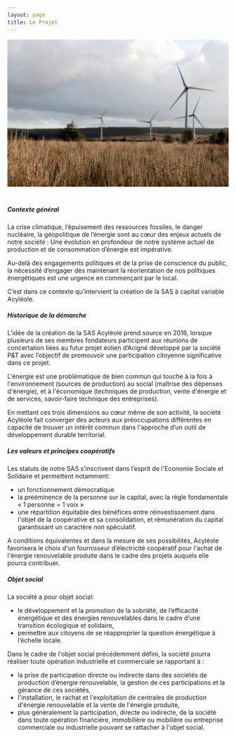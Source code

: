 ```yaml
---
layout: page
title: Le Projet
---
```


<img src="/assets/images/energy-2181902_1920.jpg" style="float: center; margin-bottom: 20px;" />

##### Contexte général

La crise climatique, l’épuisement des ressources fossiles, le danger nucléaire, la géopolitique de l’énergie sont au cœur des enjeux actuels de notre société : Une évolution en profondeur de notre système actuel de production et de consommation d’énergie est impérative.

Au-delà des engagements politiques et de la prise de conscience du public, la nécessité d’engager dès maintenant la réorientation de nos politiques énergétiques est une urgence en commençant par le local.

C’est dans ce contexte qu’intervient la création de la SAS à capital variable Acyléole.

##### Historique de la démarche

L’idée de la création de la SAS Acyléole prend source en 2016, lorsque plusieurs de ses membres fondateurs participent aux réunions de concertation liées au futur projet éolien d’Acigné développé par la société P&T avec l’objectif de promouvoir une participation citoyenne significative dans ce projet.

L'énergie est une problématique de bien commun qui touche à la fois à l'environnement (sources de production) au social (maîtrise des dépenses d'énergie), et à l'économique (techniques de production, vente d'énergie et de services, savoir-faire technique des entreprises).

En mettant ces trois dimensions au cœur même de son activité, la société Acyléole fait converger des acteurs aux préoccupations différentes en capacité de trouver un intérêt commun dans l'approche d’un outil de développement durable territorial.

##### Les valeurs et principes coopératifs

Les statuts de notre SAS s’inscrivent dans l’esprit de l'Economie Sociale et Solidaire et permettent notamment:

* un fonctionnement démocratique
* la prééminence de la personne sur le capital, avec la règle fondamentale « 1 personne = 1 voix »
* une répartition équitable des bénéfices entre réinvestissement dans l'objet de la coopérative et sa consolidation, et rémunération du capital garantissant un caractère non spéculatif.

A conditions équivalentes et dans la mesure de ses possibilités, Acyléole favorisera le choix d'un fournisseur d’électricité coopératif pour l'achat de l'énergie renouvelable produite dans le cadre des projets auquels elle pourra contribuer.

##### Objet social

La société a pour objet social:

* le développement et la promotion de la sobriété, de l’efficacité énergétique et des énergies renouvelables dans le cadre d’une transition écologique et solidaire,
* permettre aux citoyens de se réapproprier la question énergétique à l’échelle locale.

Dans le cadre de l'objet social précédemment défini, la société pourra réaliser toute opération industrielle et commerciale se rapportant à :

* la prise de participation directe ou indirecte dans des sociétés de production d’énergie renouvelable, la gestion de ces participations et la gérance de ces sociétés,
* l'installation, le rachat et l'exploitation de centrales de production d'énergie renouvelable et la vente de l'énergie produite,
* plus généralement la participation, directe ou indirecte, de la société dans toute opération financière, immobilière ou mobilière ou entreprise commerciale ou industrielle pouvant se rattacher à l'objet social.
